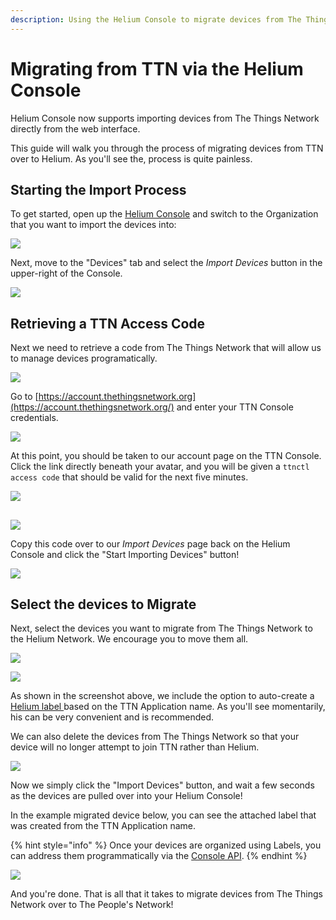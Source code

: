 ```yaml
---
description: Using the Helium Console to migrate devices from The Things Network
---
```


# Migrating from TTN via the Helium Console

Helium Console now supports importing devices from The Things Network directly from the web interface.

This guide will walk you through the process of migrating devices from TTN over to Helium. As you'll see the, process is quite painless.

## Starting the Import Process

To get started, open up the [Helium Console](https://console.helium.com/) and switch to the Organization that you want to import the devices into:

![](../../.gitbook/assets/ttn_import000%20%281%29.png)

Next, move to the "Devices" tab and select the _Import Devices_ button in the upper-right of the Console.

![](../../.gitbook/assets/ttn_import001.png)

## Retrieving a TTN Access Code

Next we need to retrieve a code from The Things Network that will allow us to manage devices programatically.

![](../../.gitbook/assets/ttn_import010.png)

Go to [https://account.thethingsnetwork.org](https://account.thethingsnetwork.org/) and enter your TTN Console credentials.

![](../../.gitbook/assets/ttn_import009.png)

At this point, you should be taken to our account page on the TTN Console. Click the link directly beneath your avatar, and you will be given a `ttnctl access code` that should be valid for the next five minutes.

![](../../.gitbook/assets/ttn_import008.png)

## 

![](../../.gitbook/assets/ttn_import007.png)

Copy this code over to our _Import Devices_ page back on the Helium Console and click the "Start Importing Devices" button!

![](../../.gitbook/assets/ttn_import006.png)

## Select the devices to Migrate

Next, select the devices you want to migrate from The Things Network to the Helium Network. We encourage you to move them all. 

![](../../.gitbook/assets/ttn_import005.png)

![](../../.gitbook/assets/ttn_import002.png)

As shown in the screenshot above, we include the option to auto-create a [Helium label ](../../console/labels.md#organizing-and-connecting-with-labels)based on the TTN Application name. As you'll see momentarily, his can be very convenient and is recommended. 

We can also delete the devices from The Things Network so that your device will no longer attempt to join TTN rather than Helium.

![](../../.gitbook/assets/ttn_import003.png)

Now we simply click the "Import Devices" button, and wait a few seconds as the devices are pulled over into your Helium Console!

In the example migrated device below, you can see the attached label that was created from the TTN Application name. 

{% hint style="info" %}
Once your devices are organized using Labels, you can address them programmatically via the [Console API](../../console/console-cli-and-api/api.md#introduction). 
{% endhint %}

![](../../.gitbook/assets/ttn_import004.png)

And you're done. That is all that it takes to migrate devices from The Things Network over to The People's Network!

